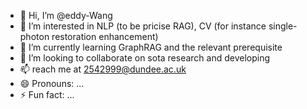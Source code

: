 - 👋 Hi, I’m @eddy-Wang
- 👀 I’m interested in NLP (to be pricise RAG), CV (for instance single-photon restoration enhancement) 
- 🌱 I’m currently learning GraphRAG and the relevant prerequisite
- 💞️ I’m looking to collaborate on sota research and developing
- 📫 reach me at 2542999@dundee.ac.uk
- 😄 Pronouns: ...
- ⚡ Fun fact: ...

<!---
eddy-Wang/eddy-Wang is a ✨ special ✨ repository because its `README.md` (this file) appears on your GitHub profile.
You can click the Preview link to take a look at your changes.
--->
